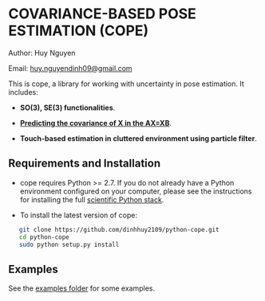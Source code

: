COVARIANCE-BASED POSE ESTIMATION (COPE)
====================================

Author: Huy Nguyen

Email:  huy.nguyendinh09@gmail.com

This is cope, a library for working with uncertainty in pose estimation. It includes:

- **SO(3), SE(3) functionalities**.

- [**Predicting the covariance of X
  in the AX=XB**](https://arxiv.org/pdf/1706.03498).

- **Touch-based estimation in cluttered environment using particle filter**.

Requirements and Installation
-----------------------------

- cope requires Python >= 2.7. If you do not already have a Python environment configured on your computer, please see the instructions for installing the full [scientific Python stack](https://scipy.org/install.html).

- To install the latest version of cope:
```bash    
   git clone https://github.com/dinhhuy2109/python-cope.git
   cd python-cope
   sudo python setup.py install
```


Examples
------------

See the [examples folder](https://github.com/dinhhuy2109/python-cope/tree/master/examples) for some examples.
